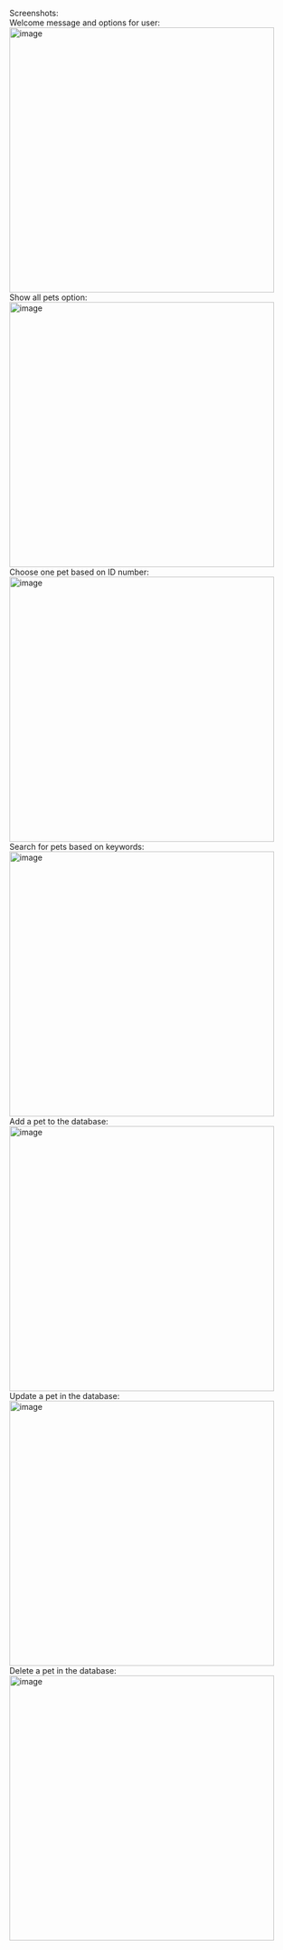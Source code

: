 Screenshots:
<br>
Welcome message and options for user:
<br>
<img width="468" alt="image" src="https://user-images.githubusercontent.com/116197753/202874440-242acd0f-da0c-4147-a8b4-b091cfddafd1.png">
<br>
Show all pets option: 
<br>
<img width="468" alt="image" src="https://user-images.githubusercontent.com/116197753/202874445-4acb8b32-a550-4c13-a014-c8c85fcfdba3.png">
<br>
Choose one pet based on ID number: 
<br>
<img width="468" alt="image" src="https://user-images.githubusercontent.com/116197753/202874450-b69a9fb1-5867-44e2-9ec6-c127f2e17554.png">
<br>
Search for pets based on keywords: 
 <br>
 <img width="468" alt="image" src="https://user-images.githubusercontent.com/116197753/202874456-1eefacce-439d-4217-b77f-ebd006902204.png">
<br>
Add a pet to the database: 
 <br>
 <img width="468" alt="image" src="https://user-images.githubusercontent.com/116197753/202874463-ed6a4f24-2e54-42da-8758-44c7f5df742b.png">
<br>
Update a pet in the database: 
 <br>
 <img width="468" alt="image" src="https://user-images.githubusercontent.com/116197753/202874465-a620aa1c-929b-4289-b652-0224f4a447b5.png">
<br>
Delete a pet in the database: 
 
 <br>
 <img width="468" alt="image" src="https://user-images.githubusercontent.com/116197753/202874468-633a60a0-e5e8-4fdd-9bf5-e6792f3fbf3e.png">

